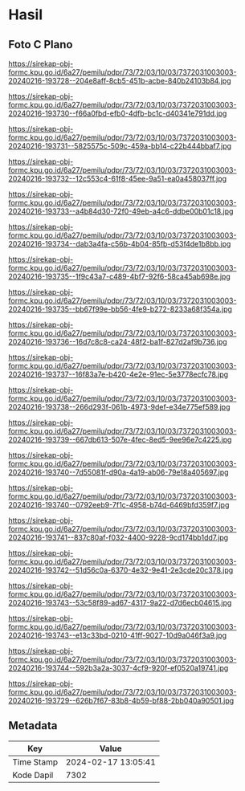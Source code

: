 # Hasil

## Foto C Plano

https://sirekap-obj-formc.kpu.go.id/6a27/pemilu/pdpr/73/72/03/10/03/7372031003003-20240216-193728--204e8aff-8cb5-451b-acbe-840b24103b84.jpg

https://sirekap-obj-formc.kpu.go.id/6a27/pemilu/pdpr/73/72/03/10/03/7372031003003-20240216-193730--f66a0fbd-efb0-4dfb-bc1c-d40341e791dd.jpg

https://sirekap-obj-formc.kpu.go.id/6a27/pemilu/pdpr/73/72/03/10/03/7372031003003-20240216-193731--5825575c-509c-459a-bb14-c22b444bbaf7.jpg

https://sirekap-obj-formc.kpu.go.id/6a27/pemilu/pdpr/73/72/03/10/03/7372031003003-20240216-193732--12c553c4-61f8-45ee-9a51-ea0a458037ff.jpg

https://sirekap-obj-formc.kpu.go.id/6a27/pemilu/pdpr/73/72/03/10/03/7372031003003-20240216-193733--a4b84d30-72f0-49eb-a4c6-ddbe00b01c18.jpg

https://sirekap-obj-formc.kpu.go.id/6a27/pemilu/pdpr/73/72/03/10/03/7372031003003-20240216-193734--dab3a4fa-c56b-4b04-85fb-d53f4de1b8bb.jpg

https://sirekap-obj-formc.kpu.go.id/6a27/pemilu/pdpr/73/72/03/10/03/7372031003003-20240216-193735--1f9c43a7-c489-4bf7-92f6-58ca45ab698e.jpg

https://sirekap-obj-formc.kpu.go.id/6a27/pemilu/pdpr/73/72/03/10/03/7372031003003-20240216-193735--bb67f99e-bb56-4fe9-b272-8233a68f354a.jpg

https://sirekap-obj-formc.kpu.go.id/6a27/pemilu/pdpr/73/72/03/10/03/7372031003003-20240216-193736--16d7c8c8-ca24-48f2-ba1f-827d2af9b736.jpg

https://sirekap-obj-formc.kpu.go.id/6a27/pemilu/pdpr/73/72/03/10/03/7372031003003-20240216-193737--16f83a7e-b420-4e2e-91ec-5e3778ecfc78.jpg

https://sirekap-obj-formc.kpu.go.id/6a27/pemilu/pdpr/73/72/03/10/03/7372031003003-20240216-193738--266d293f-061b-4973-9def-e34e775ef589.jpg

https://sirekap-obj-formc.kpu.go.id/6a27/pemilu/pdpr/73/72/03/10/03/7372031003003-20240216-193739--667db613-507e-4fec-8ed5-9ee96e7c4225.jpg

https://sirekap-obj-formc.kpu.go.id/6a27/pemilu/pdpr/73/72/03/10/03/7372031003003-20240216-193740--7d55081f-d90a-4a19-ab06-79e18a405697.jpg

https://sirekap-obj-formc.kpu.go.id/6a27/pemilu/pdpr/73/72/03/10/03/7372031003003-20240216-193740--0792eeb9-7f1c-4958-b74d-6469bfd359f7.jpg

https://sirekap-obj-formc.kpu.go.id/6a27/pemilu/pdpr/73/72/03/10/03/7372031003003-20240216-193741--837c80af-f032-4400-9228-9cd174bb1dd7.jpg

https://sirekap-obj-formc.kpu.go.id/6a27/pemilu/pdpr/73/72/03/10/03/7372031003003-20240216-193742--51d56c0a-6370-4e32-9e41-2e3cde20c378.jpg

https://sirekap-obj-formc.kpu.go.id/6a27/pemilu/pdpr/73/72/03/10/03/7372031003003-20240216-193743--53c58f89-ad67-4317-9a22-d7d6ecb04615.jpg

https://sirekap-obj-formc.kpu.go.id/6a27/pemilu/pdpr/73/72/03/10/03/7372031003003-20240216-193743--e13c33bd-0210-41ff-9027-10d9a046f3a9.jpg

https://sirekap-obj-formc.kpu.go.id/6a27/pemilu/pdpr/73/72/03/10/03/7372031003003-20240216-193744--592b3a2a-3037-4cf9-920f-ef0520a19741.jpg

https://sirekap-obj-formc.kpu.go.id/6a27/pemilu/pdpr/73/72/03/10/03/7372031003003-20240216-193729--626b7f67-83b8-4b59-bf88-2bb040a90501.jpg


## Metadata

| Key        | Value               |
| ---------- | ------------------- |
| Time Stamp | 2024-02-17 13:05:41 |
| Kode Dapil | 7302                |



